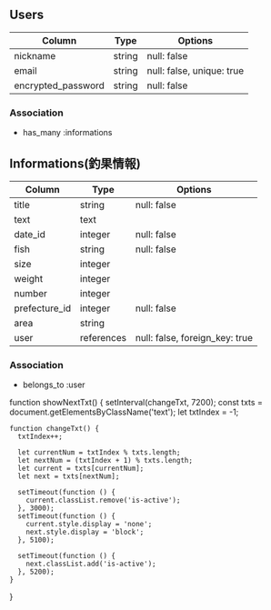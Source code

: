 ## Users

| Column               | Type   | Options                   |
|----------------------|--------|---------------------------|
| nickname             | string | null: false               |
| email                | string | null: false, unique: true |
| encrypted_password   | string | null: false               |

### Association

- has_many :informations

## Informations(釣果情報)

| Column              | Type       | Options                        |
|---------------------|----------- |------------------------------- |
| title               | string     | null: false                    |
| text                | text       |                                |
| date_id             | integer    | null: false                    |
| fish                | string     | null: false                    |
| size                | integer    |                                |
| weight              | integer    |                                |
| number              | integer    |                                |
| prefecture_id       | integer    | null: false                    |
| area                | string     |                                |
| user                | references | null: false, foreign_key: true |

### Association

- belongs_to :user

function showNextTxt() {
    setInterval(changeTxt, 7200);
  const txts = document.getElementsByClassName('text');
  let txtIndex = -1;

    function changeTxt() {
      txtIndex++;

      let currentNum = txtIndex % txts.length;
      let nextNum = (txtIndex + 1) % txts.length;
      let current = txts[currentNum];
      let next = txts[nextNum];

      setTimeout(function () {
        current.classList.remove('is-active');
      }, 3000);
      setTimeout(function () {
        current.style.display = 'none';
        next.style.display = 'block';
      }, 5100);

      setTimeout(function () {
        next.classList.add('is-active');
      }, 5200);
    }
  }